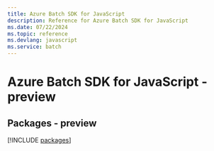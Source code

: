 ```yaml
---
title: Azure Batch SDK for JavaScript
description: Reference for Azure Batch SDK for JavaScript
ms.date: 07/22/2024
ms.topic: reference
ms.devlang: javascript
ms.service: batch
---
```

# Azure Batch SDK for JavaScript - preview
## Packages - preview
[!INCLUDE [packages](batch-index.md)]